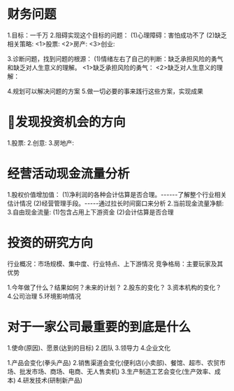 # 财务问题
  1.目标：一千万
  2.阻碍实现这个目标的问题：
    (1)心理障碍：害怕成功不了
    (2)缺乏相关策略:
      <1>股票:
      <2>房产:
      <3>创业:

  3.诊断问题，找到问题的根源：
    (1)情绪左右了自己的判断：缺乏承担风险的勇气和缺乏对人生意义的理解。
      <1>缺乏承担风险的勇气：
      <2>缺乏对人生意义的理解：

  4.规划可以解决问题的方案
  5.做一切必要的事来践行这些方案，实现成果

# 发现投资机会的方向
  1.股票:
  2.创意:
  3.房地产:

# 经营活动现金流量分析
  1.股权价值增加值：
    (1)净利润的各种会计估算是否合理。------了解整个行业相关估计情况
    (2)经营管理手段。-----通过拉长时间窗口来分析
  2.当前现金流量净额: 
  3.自由现金流量:
    (1)包含占用上下游资金
    (2)会计估算是否合理

# 投资的研究方向
行业概况：市场规模、集中度、行业特点、上下游情况
竞争格局：主要玩家及其优势

1.今年做了什么？结果如何？未来的计划？
2.股东的变化？
3.资本机构的变化？
4.公司治理
5.环境影响情况

# 对于一家公司最重要的到底是什么
1.使命(原因)、愿景(达到的目标)
2.团队
3.领导力
4.企业文化

1.产品会变化(拳头产品)
2.销售渠道会变化(便利店(小卖部)、餐馆、超市、农贸市场、批发市场、商场、电商、无人售卖机)
3.生产制造工艺会变化(生产效率、成本)
4.研发技术(研制新产品)